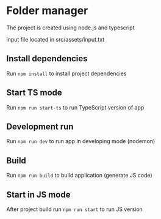 # Folder manager

The project is created using node.js and typescript

input file located in src/assets/input.txt

## Install dependencies 

Run `npm install` to install project dependencies

## Start TS mode

Run `npm run start-ts` to run TypeScript version of app

## Development run

Run `npm run dev` to run app in developing mode (nodemon)

## Build

Run `npm run build` to build application (generate JS code)

## Start in JS mode

After project build run `npm run start` to run JS version 
